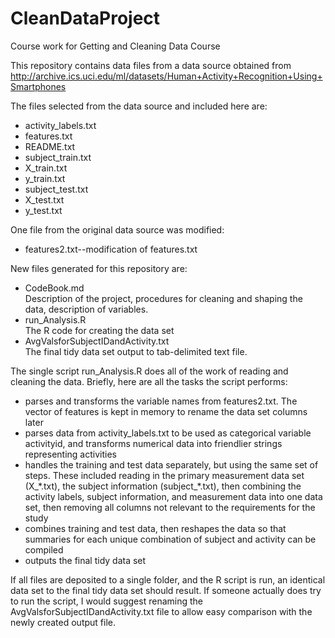 # CleanDataProject
Course work for Getting and Cleaning Data Course

This repository contains data files from a data source obtained from 
http://archive.ics.uci.edu/ml/datasets/Human+Activity+Recognition+Using+Smartphones 

The files selected from the data source and included here are:  
  * activity_labels.txt  
  * features.txt  
  * README.txt  
  * subject_train.txt  
  * X_train.txt  
  * y_train.txt  
  * subject_test.txt  
  * X_test.txt  
  * y_test.txt  

One file from the original data source was modified:  
  * features2.txt--modification of features.txt

New files generated for this repository are:  
  * CodeBook.md  
    Description of the project, procedures for cleaning and shaping the data, description of variables.  
  * run_Analysis.R  
    The R code for creating the data set  
  * AvgValsforSubjectIDandActivity.txt	
    The final tidy data set output to tab-delimited text file.

The single script run_Analysis.R does all of the work of reading and cleaning the data. Briefly, here are all the tasks the script performs:
  * parses and transforms the variable names from features2.txt. The vector of features is kept in memory to rename the data set columns later
  * parses data from activity_labels.txt to be used as categorical variable activityid, and transforms numerical data into friendlier strings representing activities
  * handles the training and test data separately, but using the same set of steps. These included reading in the primary measurement data set (X_\*.txt), the subject information (subject_\*.txt), then combining the activity labels, subject information, and measurement data into one data set, then removing all columns not relevant to the requirements for the study
  * combines training and test data, then reshapes the data so that summaries for each unique combination of subject and activity can be compiled
  * outputs the final tidy data set

If all files are deposited to a single folder, and the R script is run, an identical data set to the final tidy data set should result.
If someone actually does try to run the script, I would suggest renaming the AvgValsforSubjectIDandActivity.txt file to allow easy comparison with the newly created output file.
